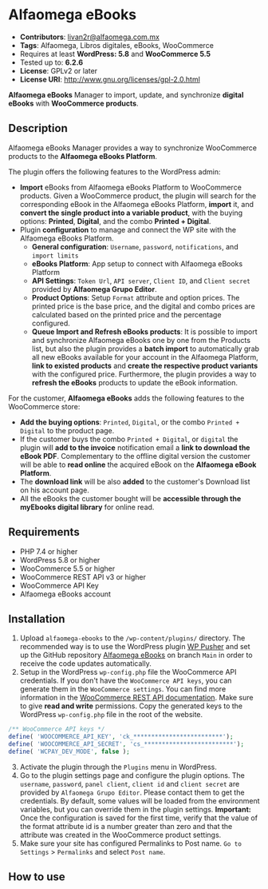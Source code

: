 # Alfaomega eBooks
- **Contributors**: livan2r@alfaomega.com.mx
- **Tags**: Alfaomega, Libros digitales, eBooks, WooCommerce
- Requires at least **WordPress: 5.8** and **WooCommerce 5.5**
- Tested up to: **6.2.6**
- **License**: GPLv2 or later
- **License URI**: http://www.gnu.org/licenses/gpl-2.0.html

**Alfaomega eBooks** Manager to import, update, and synchronize **digital eBooks** with **WooCommerce products**.

##  Description

Alfaomega eBooks Manager provides a way to synchronize WooCommerce products to the **Alfaomega eBooks Platform**.

The plugin offers the following features to the WordPress admin:
- **Import** eBooks from Alfaomega eBooks Platform to WooCommerce products. Given a WooCommerce product, the plugin will search for the corresponding eBook in the Alfaomega eBooks Platform, **import** it, and **convert the single product into a variable product**, with the buying options: **Printed**, **Digital**, and the combo **Printed + Digital**.
- Plugin **configuration** to manage and connect the WP site with the Alfaomega eBooks Platform.
  - **General configuration**: `Username`, `password`, `notifications`, and `import limits`
  - **eBooks Platform**: App setup to connect with Alfaomega eBooks Platform
  - **API Settings**: `Token Url`, `API server`, `Client ID`, and `Client secret` provided by **Alfaomega Grupo Editor**.
  - **Product Options**: Setup `Format` attribute and option prices. The printed price is the base price, and the digital and combo prices are calculated based on the printed price and the percentage configured.
  - **Queue Import and Refresh eBooks products**: It is possible to import and synchronize Alfaomega eBooks one by one from the Products list, but also the plugin provides a **batch import** to automatically grab all new eBooks available for your account in the Alfaomega Platform, **link to existed products** and **create the respective product variants** with the configured price. Furthermore, the plugin provides a way to **refresh the eBooks** products to update the eBook information.

For the customer, **Alfaomega eBooks** adds the following features to the WooCommerce store:
- **Add the buying options**: `Printed`, `Digital`, or the combo `Printed + Digital` to the product page.
- If the customer buys the combo `Printed + Digital`, or `digital` the plugin will **add to the invoice** notification email a **link to download the eBook PDF**. Complementary to the offline digital version the customer will be able to **read online** the acquired eBook on the **Alfaomega eBook Platform**.
- The **download link** will be also **added** to the customer's Download list on his account page.
- All the eBooks the customer bought will be **accessible through the myEbooks digital library** for online read.

##  Requirements
- PHP 7.4 or higher
- WordPress 5.8 or higher
- WooCommerce 5.5 or higher
- WooCommerce REST API v3 or higher
- WooCommerce API Key
- Alfaomega eBooks account

##  Installation

1. Upload `alfaomega-ebooks` to the `/wp-content/plugins/` directory. The recommended way is to use the WordPress plugin [WP Pusher](https://wppusher.com/) and set up the GitHub repository [Alfaomega eBooks](https://github.com/AlfaomegaGrupoEditor/alfaomega-ebooks) on branch `Main` in order to receive the code updates automatically.
2. Setup in the WordPress `wp-config.php` file the WooCommerce API credentials. If you don't have the `WooCommerce API keys`, you can generate them in the `WooCommerce settings`. You can find more information in the [WooCommerce REST API documentation](https://woocommerce.github.io/woocommerce-rest-api-docs/#authentication). Make sure to give **read and write** permissions. Copy the generated keys to the WordPress `wp-config.php` file in the root of the website.
```PHP
/** WooCommerce API keys */
define( 'WOOCOMMERCE_API_KEY', 'ck_*************************');
define( 'WOOCOMMERCE_API_SECRET', 'cs_*************************');
define( 'WCPAY_DEV_MODE', false );
```
3. Activate the plugin through the `Plugins` menu in WordPress.
4. Go to the plugin settings page and configure the plugin options. The `username`, `password`, `panel client`, `client id` and `client secret` are provided by `Alfaomega Grupo Editor`. Please contact them to get the credentials. By default, some values will be loaded from the environment variables, but you can override them in the plugin settings. **Important:** Once the configuration is saved for the first time, verify that the value of the format attribute id is a number greater than zero and that the attribute was created in the WooCommerce product settings.
5. Make sure your site has configured Permalinks to Post name. `Go to Settings` > `Permalinks` and select `Post name`.

## How to use
